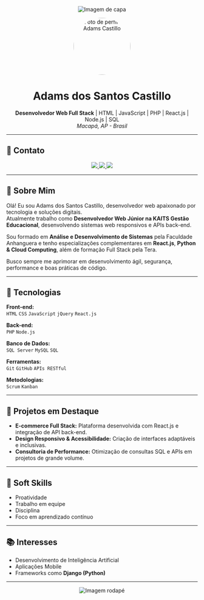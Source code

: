 <!-- Imagem de capa -->
<p align="center">
  <img alt="Imagem de capa" src="https://source.unsplash.com/1400x300/?technology,code" />
</p>

<!-- Foto de perfil (substitua pela sua se quiser) -->
<p align="center">
  <img alt="Foto de perfil de Adams Castillo" src="https://avatars.githubusercontent.com/u/00000000?v=4" width="150" style="border-radius:50%" />
</p>

<h1 align="center">Adams dos Santos Castillo</h1>

<p align="center">
  <b>Desenvolvedor Web Full Stack</b> | HTML | JavaScript | PHP | React.js | Node.js | SQL <br />
  <i>Macapá, AP - Brasil</i>
</p>

---

## 📱 Contato

<p align="center">
  <a href="mailto:adams.santos.ap@gmail.com">
    <img src="https://img.shields.io/badge/-Email-0077B5?style=for-the-badge&logo=microsoft-outlook&logoColor=white" />
  </a>
  <a href="https://www.linkedin.com/in/develop-adamscastillo">
    <img src="https://img.shields.io/badge/LinkedIn-0077B5?style=for-the-badge&logo=linkedin&logoColor=white" />
  </a>
  <a href="https://wa.me/5596984181879">
    <img src="https://img.shields.io/badge/WhatsApp-0077B5?style=for-the-badge&logo=whatsapp&logoColor=white" />
  </a>
</p>

---

## 📖 Sobre Mim

Olá! Eu sou Adams dos Santos Castillo, desenvolvedor web apaixonado por tecnologia e soluções digitais.  
Atualmente trabalho como **Desenvolvedor Web Júnior na KAITS Gestão Educacional**, desenvolvendo sistemas web responsivos e APIs back-end.

Sou formado em **Análise e Desenvolvimento de Sistemas** pela Faculdade Anhanguera e tenho especializações complementares em **React.js**, **Python & Cloud Computing**, além de formação Full Stack pela Tera.

Busco sempre me aprimorar em desenvolvimento ágil, segurança, performance e boas práticas de código.

---

## 🚀 Tecnologias

**Front-end:**  
`HTML` `CSS` `JavaScript` `jQuery` `React.js`

**Back-end:**  
`PHP` `Node.js`

**Banco de Dados:**  
`SQL Server` `MySQL` `SQL`

**Ferramentas:**  
`Git` `GitHub` `APIs RESTful`

**Metodologias:**  
`Scrum` `Kanban`

---

## 📌 Projetos em Destaque

- **E-commerce Full Stack:** Plataforma desenvolvida com React.js e integração de API back-end.
- **Design Responsivo & Acessibilidade:** Criação de interfaces adaptáveis e inclusivas.
- **Consultoria de Performance:** Otimização de consultas SQL e APIs em projetos de grande volume.

---

## 🎯 Soft Skills

- Proatividade
- Trabalho em equipe
- Disciplina
- Foco em aprendizado contínuo

---

## 📚 Interesses

- Desenvolvimento de Inteligência Artificial  
- Aplicações Mobile  
- Frameworks como **Django (Python)**  

---

<!-- Imagem de rodapé -->
<p align="center">
  <img alt="Imagem rodapé" src="https://source.unsplash.com/1400x300/?coding,developer" />
</p>
